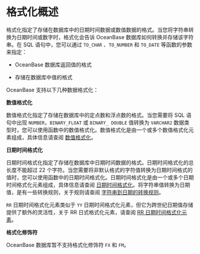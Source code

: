 格式化概述 
==========================



格式化指定了存储在数据库中的日期时间数据或数值数据的格式。当您将字符串转换为日期时间或数字时，格式化会告诉 OceanBase 数据库如何转换并存储该字符串。在 SQL 语句中，您可以通过 `TO_CHAR` 、`TO_NUMBER` 和 `TO_DATE` 等函数的参数来指定：

* OceanBase 数据库返回值的格式

  

* 存储在数据库中值的格式

  




OceanBase 支持以下几种数据格式化：

**数值格式化** 

数值格式化指定了存储在数据库中的定点数和浮点数的格式。当您需要将 SQL 语句中出现 `NUMBER`，`BINARY_FLOAT` 或 `BINARY_ DOUBLE` 值转换为 `VARCHAR2` 数据类型时，您可以使用函数中的数值格式化。数值格式化是由一个或多个数值格式化元素组成，具体信息请查阅 [数值格式化](t1988522.html#)。

**日期时间格式化** 

日期时间格式化指定了存储在数据库中日期时间数据的格式。日期时间格式化的总长度不能超过 22 个字符。当您需要将非默认格式的字符值转换为日期时间格式的值时，您可以使用函数中的日期时间格式化。日期时间格式化是由一个或多个日期时间格式化元素组成，具体信息请查阅 [日期时间格式化](t1988523.html#)。将字符串值转换为日期值，是有一些转换规则，关于规则请查阅 [字符串到日期的转换规则](t1988525.html#)。

`RR` 日期时间格式化元素类似于 `YY` 日期时间格式化元素，但它为跨世纪日期值存储提供了额外的灵活性，关于 RR 日式格式化元素，请查阅 [RR 日期时间格式化元素](t1988524.html#)。

**格式化修饰符** 

OceanBase 数据库暂不支持格式化修饰符 `FX` 和 `FM`。
